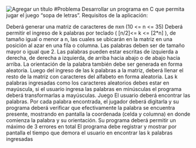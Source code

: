 
![Agregar un título](https://user-images.githubusercontent.com/117865649/219290455-d8290e3f-e321-4ca7-b42b-ea8286c6e986.png)
#Problema
Desarrollar un programa en C que permita jugar el juego “sopa de letras”. Requisitos de la aplicación:

Deberá generar una matriz de caracteres de nxn (10 <= n <= 35)
Deberá permitir el ingreso de k palabras por teclado ( [n/2]<= k <= [2*n] ), de tamaño igual o menor a n, las cuales se ubicarán en la matriz en una posición al azar en una fila o columna. Las palabras deben ser de tamaño mayor o igual que 2. Las palabras pueden estar escritas de izquierda a derecha, de derecha a izquierda, de arriba hacia abajo o de abajo hacia arriba. La orientación de la palabra también debe ser generada en forma aleatoria.
Luego del ingreso de las k palabras a la matriz, deberá llenar el resto de la matriz con caracteres del alfabeto en forma aleatoria.
Las k palabras ingresadas como los caracteres aleatorios debes estar en mayúscula, si el usuario ingresa las palabras en minúsculas el programa deberá transformarlas a mayúsculas.
Juego
El usuario deberá encontrar las palabras. Por cada palabra encontrada, el jugador deberá digitarla y su programa deberá verificar que efectivamente la palabra se encuentra presente, mostrando en pantalla la coordenada (celda y columna) en donde comienza la palabra y su orientación.
Su programa deberá permitir un máximo de 3 errores en total
El programa debe registrar y mostrar por pantalla el tiempo que demora el usuario en encontrar las k palabras ingresadas
